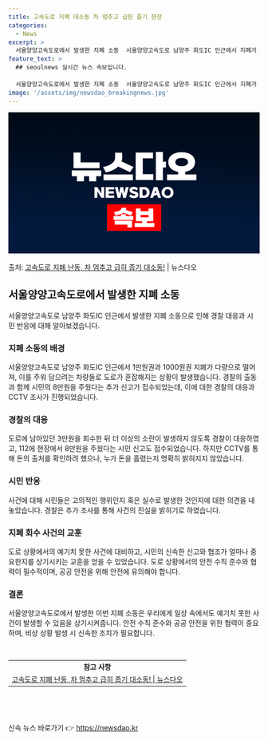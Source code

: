 ```yaml
---
title: 고속도로 지폐 대소동 차 멈추고 급한 줍기 현장
categories:
  - News
excerpt: >
  서울양양고속도로에서 발생한 지폐 소동  서울양양고속도로 남양주 화도IC 인근에서 지폐가 날아다녀 이를 목격한…
feature_text: >
  ## seoulnews 실시간 뉴스 속보입니다.

  서울양양고속도로에서 발생한 지폐 소동  서울양양고속도로 남양주 화도IC 인근에서 지폐가 날아다녀 이를 목격한…
image: '/assets/img/newsdao_breakingnews.jpg'
---
```


![뉴스다오 속보](/assets/img/newsdao_breakingnews.jpg)

<p>출처: <a href="https://newsdao.kr/4064" rel="dofollow">고속도로 지폐 난동, 차 멈추고 급히 줍기 대소동!</a> | 뉴스다오</p>

<h2 data-ke-size="size26">서울양양고속도로에서 발생한 지폐 소동</h2>
<p data-ke-size="size16">서울양양고속도로 남양주 화도IC 인근에서 발생한 지폐 소동으로 인해 경찰 대응과 시민 반응에 대해 알아보겠습니다.</p>

<h3>지폐 소동의 배경</h3>
<p data-ke-size="size16">서울양양고속도로 남양주 화도IC 인근에서 1만원권과 1000원권 지폐가 다량으로 떨어져, 이를 주워 담으려는 차량들로 도로가 혼잡해지는 상황이 발생했습니다. 경찰의 출동과 함께 시민의 8만원을 주웠다는 추가 신고가 접수되었는데, 이에 대한 경찰의 대응과 CCTV 조사가 진행되었습니다.</p>

<h3>경찰의 대응</h3>
<p data-ke-size="size16">도로에 남아있던 3만원을 회수한 뒤 더 이상의 소란이 발생하지 않도록 경찰이 대응하였고, 112에 현장에서 8만원을 주웠다는 시민 신고도 접수되었습니다. 하지만 CCTV를 통해 돈의 출처를 확인하려 했으나, 누가 돈을 흘렸는지 명확히 밝혀지지 않았습니다.</p>

<h3>시민 반응</h3>
<p data-ke-size="size16">사건에 대해 시민들은 고의적인 행위인지 혹은 실수로 발생한 것인지에 대한 의견을 내놓았습니다. 경찰은 추가 조사를 통해 사건의 진실을 밝히기로 하였습니다.</p>

<h3>지폐 회수 사건의 교훈</h3>
<p data-ke-size="size16">도로 상황에서의 예기치 못한 사건에 대비하고, 시민의 신속한 신고와 협조가 얼마나 중요한지를 상기시키는 교훈을 얻을 수 있었습니다. 도로 상황에서의 안전 수칙 준수와 협력이 필수적이며, 공공 안전을 위해 안전에 유의해야 합니다.</p>

<h3>결론</h3>
<p data-ke-size="size16">서울양양고속도로에서 발생한 이번 지폐 소동은 우리에게 일상 속에서도 예기치 못한 사건이 발생할 수 있음을 상기시켜줍니다. 안전 수칙 준수와 공공 안전을 위한 협력이 중요하며, 비상 상황 발생 시 신속한 조치가 필요합니다.</p>

<p data-ke-size="size16">&nbsp;</p>

<table>
	<tbody>
		<tr>
			<td style="text-align: center; height: 17px;"><b>참고 사항</b></td>
		</tr>
		<tr>
			<td style="text-align: center; height: 17px;"><a href="https://newsdao.kr/4064">고속도로 지폐 난동, 차 멈추고 급히 줍기 대소동! | 뉴스다오</a></td>
		</tr>
	</tbody>
</table>
<h2 data-ke-size="size26">&nbsp;</h2> 

신속 뉴스 바로가기 👉 <a href="https://newsdao.kr" rel="dofollow">https://newsdao.kr</a>


